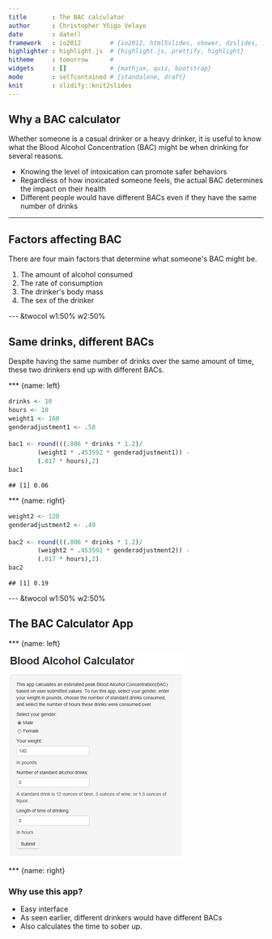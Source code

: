 ```yaml
---
title       : The BAC calculator
author      : Christopher Yñigo Velayo
date        : date()
framework   : io2012        # {io2012, html5slides, shower, dzslides, ...}
highlighter : highlight.js  # {highlight.js, prettify, highlight}
hitheme     : tomorrow      # 
widgets     : []            # {mathjax, quiz, bootstrap}
mode        : selfcontained # {standalone, draft}
knit        : slidify::knit2slides
---
```


## Why a BAC calculator

Whether someone is a casual drinker or a heavy drinker, it is useful to know what the Blood Alcohol Concentration (BAC) might be when drinking for several reasons.

- Knowing the level of intoxication can promote safer behaviors
- Regardless of how inoxicated someone feels, the actual BAC determines the impact on their health
- Different people would have different BACs even if they have the same number of drinks

--- 

## Factors affecting BAC

There are four main factors that determine what someone's BAC might be.

1. The amount of alcohol consumed
2. The rate of consumption
3. The drinker's body mass
4. The sex of the drinker

--- &twocol w1:50% w2:50%

## Same drinks, different BACs

Despite having the same number of drinks over the same amount of time, these two drinkers end up with different BACs.

*** {name: left}


```r
drinks <- 10
hours <- 10
weight1 <- 160
genderadjustment1 <- .58

bac1 <- round(((.806 * drinks * 1.2)/
        (weight1 * .453592 * genderadjustment1)) - 
        (.017 * hours),2)
bac1
```

```
## [1] 0.06
```

*** {name: right}


```r
weight2 <- 120
genderadjustment2 <- .49

bac2 <- round(((.806 * drinks * 1.2)/
        (weight2 * .453592 * genderadjustment2)) - 
        (.017 * hours),2)
bac2
```

```
## [1] 0.19
```

--- &twocol w1:50% w2:50%

## The BAC Calculator App


*** {name: left}

![User interface](ui.png)

*** {name: right}

### Why use this app?

- Easy interface
- As seen earlier, different drinkers would have different BACs
- Also calculates the time to sober up.

